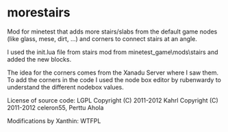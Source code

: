 morestairs
==========

Mod for minetest that adds more stairs/slabs from the default game nodes (like glass, mese, dirt, ...)
and corners to connect stairs at an angle.

I used the init.lua file from stairs mod from minetest_game\mods\stairs and added the new blocks.

The idea for the corners comes from the Xanadu Server where I saw them. To add the corners in the code I used the node box editor by rubenwardy to understand the different nodebox values.


License of source code: LGPL
Copyright (C) 2011-2012 Kahrl
Copyright (C) 2011-2012 celeron55, Perttu Ahola

Modifications by Xanthin: WTFPL

